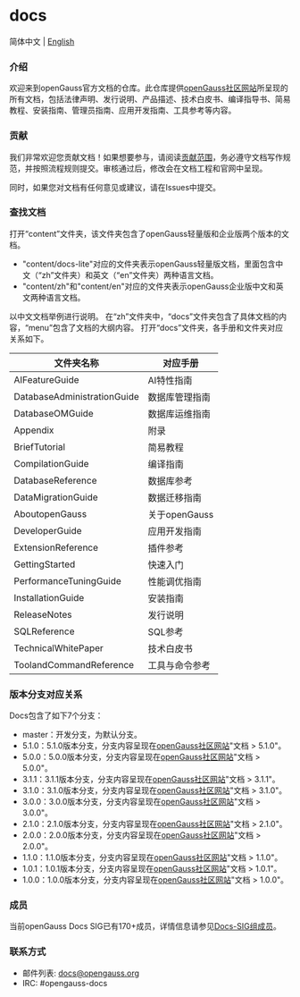 # docs  

简体中文 | [English](./README.en.md)

### 介绍

欢迎来到openGauss官方文档的仓库。此仓库提供[openGauss社区网站](https://opengauss.org/zh)所呈现的所有文档，包括法律声明、发行说明、产品描述、技术白皮书、编译指导书、简易教程、安装指南、管理员指南、应用开发指南、工具参考等内容。
### 贡献

我们非常欢迎您贡献文档！如果想要参与，请阅读[贡献范围](contribute/贡献范围.md)，务必遵守文档写作规范，并按照流程规则提交。审核通过后，修改会在文档工程和官网中呈现。

同时，如果您对文档有任何意见或建议，请在Issues中提交。

### 查找文档

打开“content”文件夹，该文件夹包含了openGauss轻量版和企业版两个版本的文档。

- "content/docs-lite"对应的文件夹表示openGauss轻量版文档，里面包含中文（“zh”文件夹）和英文（“en”文件夹）两种语言文档。
- "content/zh"和"content/en"对应的文件夹表示openGauss企业版中文和英文两种语言文档。

以中文文档举例进行说明。 在“zh”文件夹中，“docs”文件夹包含了具体文档的内容，“menu”包含了文档的大纲内容。
打开“docs”文件夹，各手册和文件夹对应关系如下。

| 文件夹名称                       | 对应手册   |
| --------------------------------| ---------- |
| AIFeatureGuide | AI特性指南 |
| DatabaseAdministrationGuide | 数据库管理指南 |
| DatabaseOMGuide | 数据库运维指南 |
| Appendix | 附录 |
| BriefTutorial | 简易教程 |
| CompilationGuide | 编译指南 |
| DatabaseReference | 数据库参考 |
| DataMigrationGuide | 数据迁移指南 |
| AboutopenGauss       | 关于openGauss |
| DeveloperGuide    | 应用开发指南 |
| ExtensionReference | 插件参考 |
| GettingStarted           | 快速入门 |
| PerformanceTuningGuide | 性能调优指南 |
| InstallationGuide   | 安装指南   |
| ReleaseNotes        | 发行说明   |
| SQLReference | SQL参考 |
| TechnicalWhitePaper | 技术白皮书 |
| ToolandCommandReference | 工具与命令参考 |


### 版本分支对应关系

Docs包含了如下7个分支：

- master：开发分支，为默认分支。
- 5.1.0：5.1.0版本分支，分支内容呈现在[openGauss社区网站](https://opengauss.org/zh)"文档 > 5.1.0"。
- 5.0.0：5.0.0版本分支，分支内容呈现在[openGauss社区网站](https://opengauss.org/zh)"文档 > 5.0.0"。
- 3.1.1：3.1.1版本分支，分支内容呈现在[openGauss社区网站](https://opengauss.org/zh)"文档 > 3.1.1"。
- 3.1.0：3.1.0版本分支，分支内容呈现在[openGauss社区网站](https://opengauss.org/zh)"文档 > 3.1.0"。
- 3.0.0：3.0.0版本分支，分支内容呈现在[openGauss社区网站](https://opengauss.org/zh)"文档 > 3.0.0"。
- 2.1.0：2.1.0版本分支，分支内容呈现在[openGauss社区网站](https://opengauss.org/zh)"文档 > 2.1.0"。
- 2.0.0：2.0.0版本分支，分支内容呈现在[openGauss社区网站](https://opengauss.org/zh)"文档 > 2.0.0"。
- 1.1.0：1.1.0版本分支，分支内容呈现在[openGauss社区网站](https://opengauss.org/zh)"文档 > 1.1.0"。
- 1.0.1：1.0.1版本分支，分支内容呈现在[openGauss社区网站](https://opengauss.org/zh)"文档 > 1.0.1"。
- 1.0.0：1.0.0版本分支，分支内容呈现在[openGauss社区网站](https://opengauss.org/zh)"文档 > 1.0.0"。

### 成员

当前openGauss Docs SIG已有170+成员，详情信息请参见[Docs-SIG组成员](contribute/Docs-SIG组成员.md)。

### 联系方式

- 邮件列表: [docs@opengauss.org](https://mailweb.opengauss.org/postorius/lists/docs.opengauss.org/)
- IRC: #opengauss-docs

